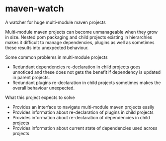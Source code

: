 # maven-watch
A watcher for huge multi-module maven projects

Multi-module maven projects can become unmanageable when they grow in size. Nested pom packaging and child projects existing in hierarchies makes it difficult to manage dependencies, plugins as well as sometimes these results into unexpected behaviour.

Some common problems in multi-module projects
- Redundant dependencies re-declaration in child projects goes unnoticed and these does not gets the benefit if dependency is updated in parent projects.
- Redundant plugins re-declaration in child projects sometimes makes the overall behaviour unexpected.

What this project expects to solve
- Provides an interface to navigate multi-module maven projects easily
- Provides information about re-declaration of plugins in child projects
- Provides information about re-declaration of dependencies in child projects
- Provides information about current state of dependencies used across projects
